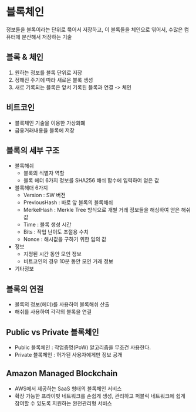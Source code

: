 # 블록체인
정보들을 블록이라는 단위로 묶어서 저장하고, 이 블록들을 체인으로 엮어서, 수많은 컴퓨터에 분산해서 저장하는 기술
## 블록 & 체인
1. 원하는 정보를 블록 단위로 저장
2. 정해진 주기에 따라 새로운 블록 생성
3. 새로 기록되는 블록은 앞서 기록된 블록과 연결 -> 체인

## 비트코인
- 블록체인 기술을 이용한 가상화폐
- 금융거래내용을 블록에 저장

## 블록의 세부 구조
- 블록해쉬
    - 블록의 식별자 역할
    - 블록 헤더 6가지 정보를 SHA256 해쉬 함수에 입력하여 얻은 값
- 블록헤더 6가지
    - Version : SW 버전
    - PreviousHash : 바로 앞 블록의 블록해쉬
    - MerkelHash : Merkle Tree 방식으로 개별 거래 정보들을 해싱하여 얻은 해쉬 값
    - Time : 블록 생성 시간
    - Bits : 작업 난이도 조절용 수치
    - Nonce : 해시값을 구하기 위한 임의 값
- 정보
  - 지정된 시간 동안 모인 정보
  - 비트코인의 경우 10분 동안 모인 거래 정보
- 기타정보

## 블록의 연결
- 블록의 정보(헤더)를 사용하여 블록해쉬 산출
- 해쉬를 사용하여 각각의 블록을 연결

## Public vs Private 블록체인
- Public 블록체인 : 작업증명(PoW) 알고리즘을 무조건 사용한다.
- Private 블록체인 : 허가된 사용자에게만 정보 공개

## Amazon Managed Blockchain
- AWS에서 제공하는 SaaS 형태의 블록체인 서비스
- 확장 가능한 프라이빗 네트워크를 손쉽게 생성, 관리하고 퍼블릭 네트워크에 쉽게 참여할 수 있도록 지원하는 완전관리형 서비스

